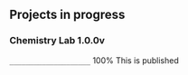 ## Projects in progress

### Chemistry Lab 1.0.0v
<code>____________________</code> 100% This is published
